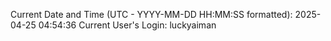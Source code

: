 Current Date and Time (UTC - YYYY-MM-DD HH:MM:SS formatted): 2025-04-25 04:54:36
Current User's Login: luckyaiman

